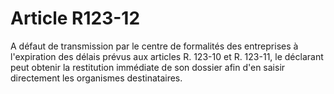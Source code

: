 # Article R123-12

A défaut de transmission par le centre de formalités des entreprises à l'expiration des délais prévus aux articles R. 123-10 et R. 123-11, le déclarant peut obtenir la restitution immédiate de son dossier afin d'en saisir directement les organismes destinataires.